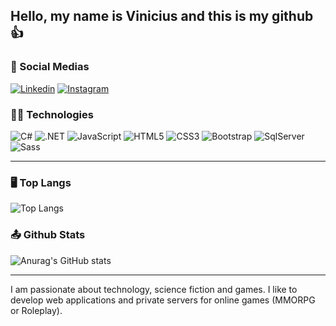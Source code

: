 ## Hello, my name is Vinicius and this is my github 👍

### 💬 Social Medias
[![Linkedin](https://img.shields.io/badge/LinkedIn-0077B5?style=for-the-badge&logo=linkedin&logoColor=white)](https://www.linkedin.com/in/vinicius-souza-dyonisio-a59a08206/) [![Instagram](https://img.shields.io/badge/Instagram-E4405F?style=for-the-badge&logo=instagram&logoColor=white)](https://www.instagram.com/_vinidy/)

### 👩‍💻 Technologies

  <div style="display:inline-block;">
    <img alt="C#" src="https://img.shields.io/badge/C%23-239120?style=for-the-badge&logo=c-sharp&logoColor=white" />
    <img alt=".NET" src="https://img.shields.io/badge/.NET-5C2D91?style=for-the-badge&logo=.net&logoColor=white" />
    <img alt="JavaScript" src="https://img.shields.io/badge/JavaScript-323330?style=for-the-badge&logo=javascript&logoColor=F7DF1E" />
    <img alt="HTML5" src="https://img.shields.io/badge/HTML5-E34F26?style=for-the-badge&logo=html5&logoColor=white" />
    <img alt="CSS3" src="https://img.shields.io/badge/CSS3-1572B6?style=for-the-badge&logo=css3&logoColor=white" />
    <img alt="Bootstrap" src="https://img.shields.io/badge/Bootstrap-563D7C?style=for-the-badge&logo=bootstrap&logoColor=white" />
    <img alt="SqlServer" src="https://img.shields.io/badge/Microsoft_SQL_Server-CC2927?style=for-the-badge&logo=microsoft-sql-server&logoColor=white" />
    <img alt="Sass" src="https://img.shields.io/badge/Sass-CC6699?style=for-the-badge&logo=sass&logoColor=white" />
  </div>

---

###	🖥️ Top Langs
![Top Langs](https://github-readme-stats.vercel.app/api/top-langs/?username=viniciusdyo&layout=compact&theme=dark)

### 📤 Github Stats
![Anurag's GitHub stats](https://github-readme-stats.vercel.app/api?username=viniciusdyo&theme=dark)

---
I am passionate about technology, science fiction and games. I like to develop web applications and private servers for online games (MMORPG or Roleplay).
